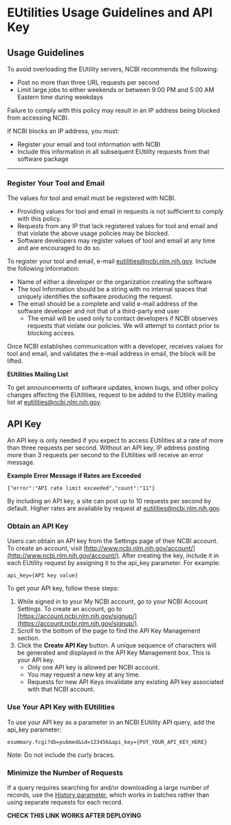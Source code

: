 # EUtilities Usage Guidelines and API Key

## Usage Guidelines
 
To avoid overloading the EUtility servers, NCBI recommends the following:

* Post no more than three URL requests per second
* Limit large jobs to either weekends or between 9:00 PM and 5:00 AM Eastern time during weekdays

Failure to comply with this policy may result in an IP address being blocked from accessing NCBI. 

If NCBI blocks an IP address, you must:

* Register your email and tool information with NCBI
* Include this information in all subsequent EUtility requests from that software package

---

### Register Your Tool and Email

The values for tool and email must be registered with NCBI. 

* Providing values for tool and email in requests is not sufficient to comply with this policy. 
* Requests from any IP that lack registered values for tool and email and that violate the above usage policies may be blocked. 
* Software developers may register values of tool and email at any time and are encouraged to do so.

To register your tool and email, e-mail [eutilities@ncbi.nlm.nih.gov](eutilities@ncbi.nlm.nih.gov). Include the following information: 

* Name of either a developer or the organization creating the software
* The tool Information should be a string with no internal spaces that uniquely identifies the software producing the request. 
* The email should be a complete and valid e-mail address of the software developer and not that of a third-party end user
     - The email will be used only to contact developers if NCBI observes requests that violate our policies. We will attempt to contact prior to blocking access. 

Once NCBI establishes communication with a developer, receives values for tool and email, and validates the e-mail address in email, the block will be lifted. 



**EUtilities Mailing List**

To get announcements of software updates, known bugs, and other policy changes affecting the EUtilities, request to be added to the EUtility mailing list at [eutilities@ncbi.nlm.nih.gov](eutilities@ncbi.nlm.nih.gov).

## API Key

An API key is only needed if you expect to access EUtilities at a rate of more than three requests per second. Without an API key, IP address posting more than 3 requests per second to the EUtilities will receive an error message. 

**Example Error Message if Rates are Exceeded**

`{"error":"API rate limit exceeded","count":"11"}`

By including an API key, a site can post up to 10 requests per second by default. Higher rates are available by request at [eutilities@ncbi.nlm.nih.gov](eutilities@ncbi.nlm.nih.gov). 

### Obtain an API Key

Users can obtain an API key from the Settings page of their NCBI account. To create an account, visit [http://www.ncbi.nlm.nih.gov/account/](http://www.ncbi.nlm.nih.gov/account/). After creating the key, include it in each EUtility request by assigning it to the api_key parameter. For example:

`api_key={API key value}`

To get your API key, follow these steps:

1.	While signed in to your My NCBI account, go to your NCBI Account Settings. To create an account, go to [https://account.ncbi.nlm.nih.gov/signup/](https://account.ncbi.nlm.nih.gov/signup/).
2.	Scroll to the bottom of the page to find the API Key Management section.
3.	Click the **Create API Key** button. A unique sequence of characters will be generated and displayed in the  API Key Management box. This is your API key.
    - Only one API key is allowed per NCBI account. 
    - You may request a new key at any time. 
    - Requests for new API Keys invalidate any existing API key associated with that NCBI account.

### Use Your API Key with EUtilities

To use your API key as a parameter in an NCBI EUtility API query, add the api_key parameter:

`esummary.fcgi?db=pubmed&id=123456&api_key={PUT_YOUR_API_KEY_HERE}`

 Note:  Do not include the curly braces.

###  Minimize the Number of Requests

If a query requires searching for and/or downloading a large number of records, use the [History parameter](Reference%20Guide/a_reference/#eutilities-parameters), which works in batches rather than using separate requests for each record.

**CHECK THIS LINK WORKS AFTER DEPLOYING**



